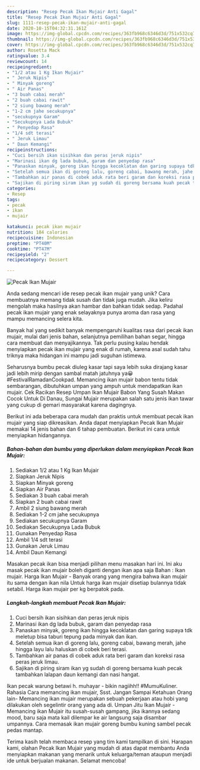 ```yaml
---
description: "Resep Pecak Ikan Mujair Anti Gagal"
title: "Resep Pecak Ikan Mujair Anti Gagal"
slug: 1111-resep-pecak-ikan-mujair-anti-gagal
date: 2020-10-15T04:32:31.161Z
image: https://img-global.cpcdn.com/recipes/363fb968c6346d3d/751x532cq70/pecak-ikan-mujair-foto-resep-utama.jpg
thumbnail: https://img-global.cpcdn.com/recipes/363fb968c6346d3d/751x532cq70/pecak-ikan-mujair-foto-resep-utama.jpg
cover: https://img-global.cpcdn.com/recipes/363fb968c6346d3d/751x532cq70/pecak-ikan-mujair-foto-resep-utama.jpg
author: Rosetta Mack
ratingvalue: 3.4
reviewcount: 14
recipeingredient:
- "1/2 atau 1 Kg Ikan Mujair"
- " Jeruk Nipis"
- " Minyak goreng"
- " Air Panas"
- "3 buah cabai merah"
- "2 buah cabai rawit"
- "2 siung bawang merah"
- "1-2 cm jahe secukupnya"
- "secukupnya Garam"
- "Secukupnya Lada Bubuk"
- " Penyedap Rasa"
- "1/4 sdt terasi"
- " Jeruk Limau"
- " Daun Kemangi"
recipeinstructions:
- "Cuci bersih ikan sisihkan dan peras jeruk nipis"
- "Marinasi ikan dg lada bubuk, garam dan penyedap rasa"
- "Panaskan minyak, goreng ikan hingga kecoklatan dan garing supaya tdk meletup bisa taburi tepung pada minyak dan ikan."
- "Setelah semua ikan di goreng lalu, goreng cabai, bawang merah, jahe hingga layu lalu haluskan di cobek beri terasi."
- "Tambahkan air panas di cobek aduk rata beri garam dan koreksi rasa peras jeruk limau."
- "Sajikan di piring siram ikan yg sudah di goreng bersama kuah pecak tambahkan lalapan daun kemangi dan nasi hangat."
categories:
- Resep
tags:
- pecak
- ikan
- mujair

katakunci: pecak ikan mujair 
nutrition: 184 calories
recipecuisine: Indonesian
preptime: "PT40M"
cooktime: "PT47M"
recipeyield: "2"
recipecategory: Dessert

---
```



![Pecak Ikan Mujair](https://img-global.cpcdn.com/recipes/363fb968c6346d3d/751x532cq70/pecak-ikan-mujair-foto-resep-utama.jpg)

Anda sedang mencari ide resep pecak ikan mujair yang unik? Cara membuatnya memang tidak susah dan tidak juga mudah. Jika keliru mengolah maka hasilnya akan hambar dan bahkan tidak sedap. Padahal pecak ikan mujair yang enak selayaknya punya aroma dan rasa yang mampu memancing selera kita.

Banyak hal yang sedikit banyak mempengaruhi kualitas rasa dari pecak ikan mujair, mulai dari jenis bahan, selanjutnya pemilihan bahan segar, hingga cara membuat dan menyajikannya. Tak perlu pusing kalau hendak menyiapkan pecak ikan mujair yang enak di rumah, karena asal sudah tahu triknya maka hidangan ini mampu jadi suguhan istimewa.

Seharusnya bumbu pecak diuleg kasar tapi saya lebih suka dirajang kasar jadi lebih mirip dengan sambal matah jatuhnya ya😀 #FestivalRamadanCookpad. Memancing ikan mujair babon tentu tidak sembarangan, dibutuhkan umpan yang ampuh untuk mendapatkan ikan mujair. Cek Racikan Resep Umpan Ikan Mujair Babon Yang Susah Makan Cocok Untuk Di Danau, Sungai Mujair merupakan salah satu jenis ikan tawar yang cukup di gemari masyarakat karena dagingnya.


Berikut ini ada beberapa cara mudah dan praktis untuk membuat pecak ikan mujair yang siap dikreasikan. Anda dapat menyiapkan Pecak Ikan Mujair memakai 14 jenis bahan dan 6 tahap pembuatan. Berikut ini cara untuk menyiapkan hidangannya.

<!--inarticleads1-->

##### Bahan-bahan dan bumbu yang diperlukan dalam menyiapkan Pecak Ikan Mujair:

1. Sediakan 1/2 atau 1 Kg Ikan Mujair
1. Siapkan  Jeruk Nipis
1. Siapkan  Minyak goreng
1. Siapkan  Air Panas
1. Sediakan 3 buah cabai merah
1. Siapkan 2 buah cabai rawit
1. Ambil 2 siung bawang merah
1. Sediakan 1-2 cm jahe secukupnya
1. Sediakan secukupnya Garam
1. Sediakan Secukupnya Lada Bubuk
1. Gunakan  Penyedap Rasa
1. Ambil 1/4 sdt terasi
1. Gunakan  Jeruk Limau
1. Ambil  Daun Kemangi


Masakan pecak ikan bisa menjadi pilihan menu masakan hari ini. Ini aku masak pecak ikan mujair boleh diganti dengan ikan apa saja Bahan : Ikan mujair. Harga Ikan Mujair - Banyak orang yang mengira bahwa ikan mujair itu sama dengan ikan nila Untuk harga ikan mujair disetiap bulannya tidak setabil. Harga ikan mujair per kg berpatok pada. 

<!--inarticleads2-->

##### Langkah-langkah membuat Pecak Ikan Mujair:

1. Cuci bersih ikan sisihkan dan peras jeruk nipis
1. Marinasi ikan dg lada bubuk, garam dan penyedap rasa
1. Panaskan minyak, goreng ikan hingga kecoklatan dan garing supaya tdk meletup bisa taburi tepung pada minyak dan ikan.
1. Setelah semua ikan di goreng lalu, goreng cabai, bawang merah, jahe hingga layu lalu haluskan di cobek beri terasi.
1. Tambahkan air panas di cobek aduk rata beri garam dan koreksi rasa peras jeruk limau.
1. Sajikan di piring siram ikan yg sudah di goreng bersama kuah pecak tambahkan lalapan daun kemangi dan nasi hangat.


Ikan pecak warung betawi h. muhayar - bikin nagiihh!! #MumuKuliner. Rahasia Cara memancing ikan mujair, Ssst. Jangan Sampai Ketahuan Orang lain- Memancing ikan mujair merupakan sebuah pekerjaan atau hobi yang dilakukan oleh segelintir orang yang ada di. Umpan Jitu Ikan Mujair - Memancing ikan Mujair itu susah-susah gampang, jika ikannya sedang mood, baru saja mata kail dilempar ke air langsung saja disambar umpannya. Cara memasak ikan mujair goreng bumbu kuning sambel pecak pedas mantap. 

Terima kasih telah membaca resep yang tim kami tampilkan di sini. Harapan kami, olahan Pecak Ikan Mujair yang mudah di atas dapat membantu Anda menyiapkan makanan yang menarik untuk keluarga/teman ataupun menjadi ide untuk berjualan makanan. Selamat mencoba!
